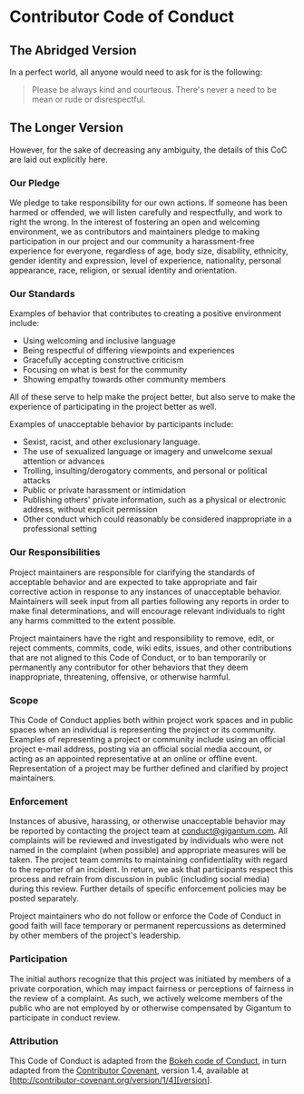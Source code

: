 # Contributor Code of Conduct

## The Abridged Version

In a perfect world, all anyone would need to ask for is the following:

> Please be always kind and courteous. There's never a need to be mean or rude
> or disrespectful.

## The Longer Version

However, for the sake of decreasing any ambiguity, the details of this CoC are
laid out explicitly here.

### Our Pledge

We pledge to take responsibility for our own actions. If someone has been
harmed or offended, we will listen carefully and respectfully, and work to
right the wrong. In the interest of fostering an open and welcoming
environment, we as contributors and maintainers pledge to making participation
in our project and our community a harassment-free experience for everyone,
regardless of age, body size, disability, ethnicity, gender identity and
expression, level of experience, nationality, personal appearance, race,
religion, or sexual identity and orientation.

### Our Standards

Examples of behavior that contributes to creating a positive environment
include:

* Using welcoming and inclusive language
* Being respectful of differing viewpoints and experiences
* Gracefully accepting constructive criticism
* Focusing on what is best for the community
* Showing empathy towards other community members

All of these serve to help make the project better, but also serve to make the
experience of participating in the project better as well.

Examples of unacceptable behavior by participants include:

* Sexist, racist, and other exclusionary language.
* The use of sexualized language or imagery and unwelcome sexual attention or
  advances
* Trolling, insulting/derogatory comments, and personal or political attacks
* Public or private harassment or intimidation
* Publishing others' private information, such as a physical or electronic
  address, without explicit permission
* Other conduct which could reasonably be considered inappropriate in a
  professional setting

### Our Responsibilities

Project maintainers are responsible for clarifying the standards of acceptable
behavior and are expected to take appropriate and fair corrective action in
response to any instances of unacceptable behavior. Maintainers will seek input
from all parties following any reports in order to make final determinations,
and will encourage relevant individuals to right any harms committed to the
extent possible.

Project maintainers have the right and responsibility to remove, edit, or
reject comments, commits, code, wiki edits, issues, and other contributions
that are not aligned to this Code of Conduct, or to ban temporarily or
permanently any contributor for other behaviors that they deem inappropriate,
threatening, offensive, or otherwise harmful.

### Scope

This Code of Conduct applies both within project work spaces and in public
spaces when an individual is representing the project or its community.
Examples of representing a project or community include using an official
project e-mail address, posting via an official social media account, or acting
as an appointed representative at an online or offline event. Representation of
a project may be further defined and clarified by project maintainers.

### Enforcement

Instances of abusive, harassing, or otherwise unacceptable behavior may be
reported by contacting the project team at conduct@gigantum.com. All complaints
will be reviewed and investigated by individuals who were not named in the
complaint (when possible) and appropriate measures will be taken. The project
team commits to maintaining confidentiality with regard to the reporter of an
incident. In return, we ask that participants respect this process and refrain
from discussion in public (including social media) during this review. Further
details of specific enforcement policies may be posted separately.

Project maintainers who do not follow or enforce the Code of Conduct in good
faith will face temporary or permanent repercussions as determined by other
members of the project's leadership.

### Participation

The initial authors recognize that this project was initiated by members of a
private corporation, which may impact fairness or perceptions of fairness
in the review of a complaint. As such, we actively welcome members of the
public who are not employed by or otherwise compensated by Gigantum to
participate in conduct review.

### Attribution

This Code of Conduct is adapted from the [Bokeh code of Conduct][bokeh], in turn
adapted from the [Contributor Covenant][contributor], version 1.4, available at
[http://contributor-covenant.org/version/1/4][version].

[bokeh]: https://github.com/bokeh/bokeh/blob/52b985f75b3050dbeee314f46bd82377b5aee8db/CODE_OF_CONDUCT.md
[contributor]: http://contributor-covenant.org
[version]: http://contributor-covenant.org/version/1/4/